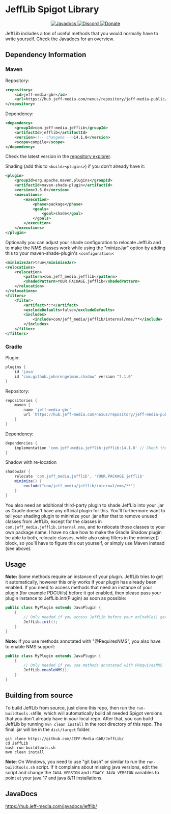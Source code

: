 # JeffLib Spigot Library

<!--- Buttons start -->
<p align="center">
  <a href="https://hub.jeff-media.com/javadocs/jefflib/">
    <img src="https://static.jeff-media.com/img/button_javadocs.png?3" alt="Javadocs">
  </a>
  <a href="https://discord.jeff-media.com/">
    <img src="https://static.jeff-media.com/img/button_discord.png?3" alt="Discord">
  </a>
  <a href="https://paypal.me/mfnalex">
    <img src="https://static.jeff-media.com/img/button_donate.png?3" alt="Donate">
  </a>
</p>
<!--- Buttons end -->


[//]: # (<p align="center">)

[//]: # (<a href="https://hub.jeff-media.com/nexus/#browse/browse:jeff-media-public:com%2Fjeff_media%2FJeffLib">)

[//]: # (  <img src="https://img.shields.io/maven-metadata/v?metadataUrl=https%3A%2F%2Fhub.jeff-media.com%2Fnexus%2Frepository%2Fjeff-media-public%2Fcom%2Fjeff_media%2FJeffLib%2Fmaven-metadata.xml" alt="Maven" /></a>)

[//]: # (<img src="https://img.shields.io/github/last-commit/jeff-media-gbr/jefflib" />)

[//]: # (</p>)

JeffLib includes a ton of useful methods that you would normally have to write yourself. Check the Javadocs for an
overview.

## Dependency Information

### Maven

Repository:

```xml
<repository>
    <id>jeff-media-gbr</id>
    <url>https://hub.jeff-media.com/nexus/repository/jeff-media-public/</url>
</repository>
```

Dependency:

```xml
<dependency>
    <groupId>com.jeff-media.jefflib</groupId>
    <artifactId>jefflib</artifactId>
    <version><!-- changeme -->14.1.0</version>
    <scope>compile</scope>
</dependency>
```

Check the latest version in the [repository explorer](https://repo.jeff-media.com/#/public/com/jeff-media/jefflib/jefflib/).

Shading (add this to ```<build><plugins>```) if you don't already have it:

```xml
<plugin>
    <groupId>org.apache.maven.plugins</groupId>
    <artifactId>maven-shade-plugin</artifactId>
    <version>3.5.0</version>
    <executions>
        <execution>
            <phase>package</phase>
            <goals>
                <goal>shade</goal>
            </goals>
        </execution>
    </executions>
</plugin>
```

Optionally you can adjust your shade configuration to relocate JeffLib and to make the NMS classes work while using
the "minizeJar" option by adding this to your maven-shade-plugin's `<configuration>`:

```xml
<minimizeJar>true</minimizeJar>
<relocations>
    <relocation>
        <pattern>com.jeff_media.jefflib</pattern>
        <shadedPattern>YOUR.PACKAGE.jefflib</shadedPattern>
    </relocation>
</relocations>
<filters>
    <filter>
        <artifact>*:*</artifact>
        <excludeDefaults>false</excludeDefaults>
        <includes>
            <include>com/jeff_media/jefflib/internal/nms/**</include>
        </includes>
    </filter>
</filters>
```

### Gradle

Plugin:

```groovy
plugins {
    id 'java'
    id "com.github.johnrengelman.shadow" version "7.1.0"
}
```

Repository:

```groovy
repositories {
    maven {
        name 'jeff-media-gbr'
        url 'https://hub.jeff-media.com/nexus/repository/jeff-media-public/'
    }
}
```

Dependency:

```groovy
dependencies {
    implementation 'com.jeff-media.jefflib:jefflib:14.1.0' // Check the latest version in the repository explorer: https://repo.jeff-media.com/#/public/com/jeff-media/jefflib/jefflib/
} 
```

Shadow with re-location

```groovy
shadowJar {
    relocate 'com.jeff_media.jefflib', 'YOUR.PACKAGE.jefflib'
    minimize() {
        exclude("com/jeff_media/jefflib/internal/nms/**")
    }
}
```

You also need an additional third-party plugin to shade JeffLib into your .jar as Gradle doesn't have any official
plugin for this. You'll furthermore want to tell your shading plugin to minimize your .jar after that to remove unused
classes from JeffLib, except for the classes in `com.jeff_media.jefflib.internal.nms`, and to relocate those classes to
your own package name. I have no clue how to make the Gradle Shadow plugin be able to both, relocate classes, while also
using filters in the minimize() block, so you'll have to figure this out yourself, or simply use Maven instead (see
above).

## Usage

**Note:** Some methods require an instance of your plugin. JeffLib tries to get it automatically, however this only
works if your plugin has already been enabled. If you need to access methods that need an instance of your plugin (for
example PDCUtils) before it got enabled, then please pass your plugin instance to JeffLib.init(Plugin) as soon as
possible:

```java
public class MyPlugin extends JavaPlugin {
    {
        // Only needed if you access JeffLib before your onEnable() gets called
        JeffLib.init();
    }
}
```

**Note:** If you use methods annotated with "@RequiresNMS", you also have to enable NMS support:

```java
public class MyPlugin extends JavaPlugin {
    {
        // Only needed if you use methods annotated with @RequiresNMS
        JeffLib.enableNMS();
    }
}
```

## Building from source

To build JeffLib from source, just clone this repo, then run the `run-buildtools.sh`file, which will automatically build
all needed Spigot versions that you don't already have in your local repo. After that, you can build JeffLib by running
`mvn clean install` in the root directory of this repo. The final .jar will be in the `dist/target` folder.

```shell
git clone https://github.com/JEFF-Media-GbR/JeffLib/
cd JeffLib
bash run-buildtools.sh
mvn clean install
```

**Note**: On Windows, you need to use "git bash" or similar to run the `run-buildtools.sh` script. If it complains about
missing java versions, edit the script and change the `JAVA_VERSION` and `LEGACY_JAVA_VERSION` variables to point at
your
java 17 and java 8/11 installations.

## JavaDocs

https://hub.jeff-media.com/javadocs/jefflib/
